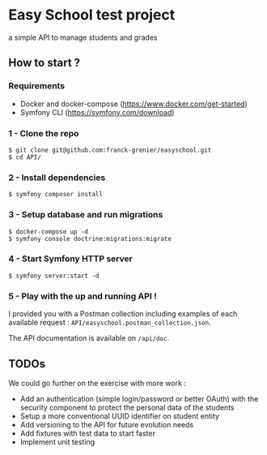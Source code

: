 # Easy School test project

a simple API to manage students and grades

## How to start ?

### Requirements

* Docker and docker-compose (https://www.docker.com/get-started)
* Symfony CLI (https://symfony.com/download)

### 1 - Clone the repo

```shell script
$ git clone git@github.com:franck-grenier/easyschool.git
$ cd API/
```

### 2 - Install dependencies

```shell script
$ symfony composer install
```

### 3 - Setup database and run migrations

```shell script
$ docker-compose up -d
$ symfony console doctrine:migrations:migrate
```

### 4 - Start Symfony HTTP server

```shell script
$ symfony server:start -d
```

### 5 - Play with the up and running API ! 

I provided you with a Postman collection including examples of each available request : `API/easyschool.postman_collection.json`.

The API documentation is available on `/api/doc`.


## TODOs

We could go further on the exercise with more work :  
- Add an authentication (simple login/password or better OAuth) with the security component to protect the personal data of the students
- Setup a more conventional UUID identifier on student entity
- Add versioning to the API for future evolution needs
- Add fixtures with test data to start faster
- Implement unit testing

